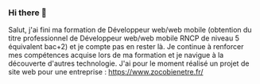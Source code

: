 ### Hi there 👋
Salut, j'ai fini ma formation de Développeur web/web mobile (obtention du titre professionnel de Développeur web/web mobile RNCP de niveau 5 équivalent bac+2) et je compte pas en rester là.
Je continue à renforcer mes compétences acquise lors de ma formation et je navigue à la découverte d'autres technologie.
J'ai pour le moment réalisé un projet de site web pour une entreprise : https://www.zocobienetre.fr/

<!--
**JonatFu/JonatFu** is a ✨ _special_ ✨ repository because its `README.md` (this file) appears on your GitHub profile.

Here are some ideas to get you started:

- 🔭 I’m currently working on ...
- 🌱 I’m currently learning ...
- 👯 I’m looking to collaborate on ...
- 🤔 I’m looking for help with ...
- 💬 Ask me about ...
- 📫 How to reach me: ...
- 😄 Pronouns: ...
- ⚡ Fun fact: ...
-->
